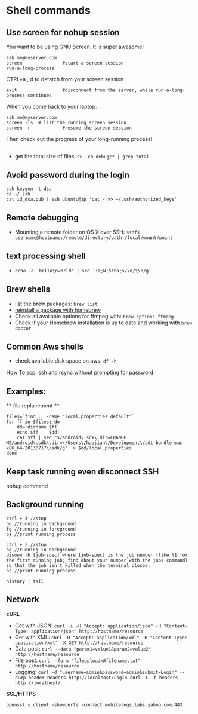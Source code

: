 Shell commands
===========

## Use screen for nohup session

You want to be using GNU Screen. It is super awesome!

```
ssh me@myserver.com
screen               #start a screen session
run-a-long-process
```

CTRL+a , d to detatch from your screen session
```
exit                 #disconnect from the server, while run-a-long-process continues
```

When you come back to your laptop:

```
ssh me@myserver.com
screen -ls  # list the running screen session
screen -r            #resume the screen session
```
Then check out the progress of your long-running process!



## 

- get the total size of files: `du -ch debug/* | grep total`


## Avoid password during the login

```
ssh-keygen -t dsa
cd ~/.ssh
cat id_dsa.pub | ssh ubuntu@ip 'cat - >> ~/.ssh/authorized_keys'
```


## Remote debugging
- Mounting a remote folder on OS X over SSH:
	`sshfs username@hostname:/remote/directory/path /local/mount/point`

## text processing shell

- `echo -e 'hello\nworld' | sed ':a;N;$!ba;s/\n/\\n/g'`


## Brew shells

- list the brew packages: `brew list`
- [reinstall a package with homebrew](http://superuser.com/questions/324980/how-do-you-re-install-a-package-with-homebrew-mac)
- Check all available options for ffmpeg with: `brew options ffmpeg`
- Check if your Homebrew installation is up to date and working with `brew doctor`

## Common Aws shells

- check available disk space on aws: `df -h`



[How To scp, ssh and rsync without prompting for password
](https://blogs.oracle.com/jkini/entry/how_to_scp_scp_and)



## Examples:

** file replacement **

```
files=`find .  -name "local.properties.default"`
for ff in $files; do
    dd=`dirname $ff`
    echo $ff    $dd;
    cat $ff | sed "s/android\.sdk\.dir=CHANGE ME/android\.sdk\.dir=\/Users\/haojian\/Development\/adt-bundle-mac-x86_64-20130717\/sdk/g"  > $dd/local.properties
done
```

## Keep task running even disconnect SSH

nohup command



## Background running

```
ctrl + z //stop
bg //running in background
fg //running in foreground
ps //print running process
```

```
ctrl + z //stop
bg //running in background
disown -h [job-spec] where [job-spec] is the job number (like %1 for the first running job; find about your number with the jobs command) so that the job isn't killed when the terminal closes.
ps //print running process
```


```
history | tail
```



## Network

**cURL**
- Get with JSON: `curl -i -H "Accept: application/json" -H "Content-Type: application/json" http://hostname/resource
`
- Get with XML: `curl -H "Accept: application/xml" -H "Content-Type: application/xml" -X GET http://hostname/resource
`
- Data post: `curl --data "param1=value1&param2=value2" http://hostname/resource
`
- File post: `curl --form "fileupload=@filename.txt" http://hostname/resource
`
- Logging: `curl -d "username=admin&password=admin&submit=Login" --dump-header headers http://localhost/Login
curl -L -b headers http://localhost/`


**SSL/HTTPS**

```
openssl s_client -showcerts -connect mobilelogs.labs.yahoo.com:443
```